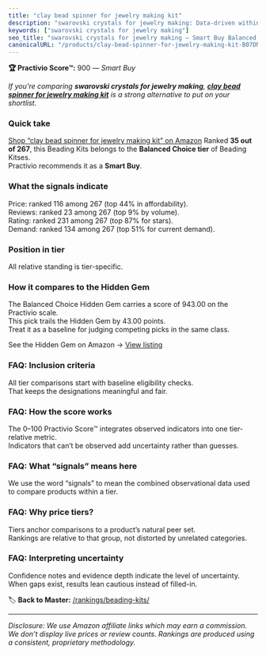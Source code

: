 ```yaml
---
title: "clay bead spinner for jewelry making kit"
description: "swarovski crystals for jewelry making: Data-driven within Balanced Choice ranking using the Practivio Score™. Positioned by quality, value, demand, findability…"
keywords: ["swarovski crystals for jewelry making"]
seo_title: "swarovski crystals for jewelry making — Smart Buy Balanced Choice (2025)"
canonicalURL: "/products/clay-bead-spinner-for-jewelry-making-kit-B07DNBDW5T/"
---
```


**🏆 Practivio Score™:** 900 — _Smart Buy_


*If you're comparing **swarovski crystals for jewelry making**, **[clay bead spinner for jewelry making kit](https://www.amazon.com/dp/B07DNBDW5T?tag=practivio-20)** is a strong alternative to put on your shortlist.*
### Quick take
[Shop “clay bead spinner for jewelry making kit” on Amazon](https://www.amazon.com/dp/B07DNBDW5T?tag=practivio-20)
Ranked **35 out of 267**, this Beading Kits belongs to the **Balanced Choice tier** of Beading Kitses.  
Practivio recommends it as a **Smart Buy**.

### What the signals indicate
Price: ranked 116 among 267 (top 44% in affordability).  
Reviews: ranked 23 among 267 (top 9% by volume).  
Rating: ranked 231 among 267 (top 87% for stars).  
Demand: ranked 134 among 267 (top 51% for current demand).

### Position in tier
All relative standing is tier-specific.

### How it compares to the Hidden Gem
The Balanced Choice Hidden Gem carries a score of 943.00 on the Practivio scale.  
This pick trails the Hidden Gem by 43.00 points.  
Treat it as a baseline for judging competing picks in the same class.  

See the Hidden Gem on Amazon → [View listing](https://www.amazon.com/dp/B0747ZGTTG?tag=practivio-20)

### FAQ: Inclusion criteria
All tier comparisons start with baseline eligibility checks.  
That keeps the designations meaningful and fair.

### FAQ: How the score works
The 0–100 Practivio Score™ integrates observed indicators into one tier-relative metric.  
Indicators that can’t be observed add uncertainty rather than guesses.

### FAQ: What “signals” means here
We use the word “signals” to mean the combined observational data used to compare products within a tier.

### FAQ: Why price tiers?
Tiers anchor comparisons to a product’s natural peer set.  
Rankings are relative to that group, not distorted by unrelated categories.

### FAQ: Interpreting uncertainty
Confidence notes and evidence depth indicate the level of uncertainty.  
When gaps exist, results lean cautious instead of filled-in.


🏷️ **Back to Master:** [/rankings/beading-kits/](/rankings/beading-kits/)

---
_Disclosure: We use Amazon affiliate links which may earn a commission. We don’t display live prices or review counts. Rankings are produced using a consistent, proprietary methodology._
